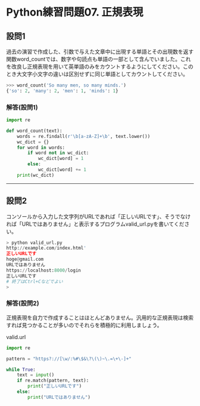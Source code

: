 # Python練習問題07. 正規表現

## 設問1

過去の演習で作成した、引数で与えた文章中に出現する単語とその出現数を返す関数word_countでは、数字や句読点も単語の一部として含んでいました。これを改良し正規表現を用いて英単語のみをカウントするようにしてください。このとき大文字小文字の違いは区別せずに同じ単語としてカウントしてください。

```python
>>> word_count('So many men, so many minds.')
{'so': 2, 'many': 2, 'men': 1, 'minds': 1}
```

### 解答(設問1)

```python
import re

def word_count(text):
    words = re.findall(r'\b[a-zA-Z]+\b', text.lower())
    wc_dict = {}
    for word in words:
        if word not in wc_dict: 
            wc_dict[word] = 1
        else:
            wc_dict[word] += 1
    print(wc_dict)

```

---

## 設問2

コンソールから入力した文字列がURLであれば「正しいURLです」、そうでなければ「URLではありません」と表示するプログラムvalid_url.pyを書いてください。

```python
> python valid_url.py
http://example.com/index.html'
正しいURLです
hoge@gmail.com
URLではありません
https://localhost:8000/login
正しいURLです
# 終了はCtrl+Cなどでよい
> 
```

### 解答(設問2)

正規表現を自力で作成することはほとんどありません。汎用的な正規表現は検索すれば見つかることが多いのでそれらを積極的に利用しましょう。

valid.url

```python
import re

pattern = "https?://[\w/:%#\$&\?\(\)~\.=\+\-]+"

while True:
    text = input()
    if re.match(pattern, text):
        print("正しいURLです")
    else:
        print("URLではありません")

```
